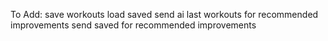 To Add:
save workouts
load saved
send ai last workouts for recommended improvements
send saved for recommended improvements
